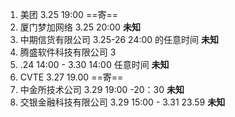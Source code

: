 1. 美团     3.25    19:00     ==寄==
2. 厦门梦加网络     3.25    20:00       **未知**
3. 中期信货有限公司   3.25-26 24:00 的任意时间        **未知**
4. 腾盛软件科技有限公司   3
5. .24 14:00  - 3.30  14:00   任意时间         **未知**
6. CVTE   3.27    19.00        ==寄==
7. 中金所技术公司     3.29   19:00 -20：30       **未知**
8. 交银金融科技有限公司    3.29  15:00 -  3.31 23.59      **未知**

